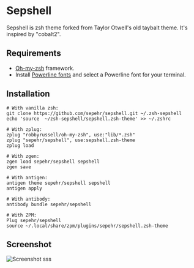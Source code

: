 # Sepshell
Sepshell is zsh theme forked from Taylor Otwell's old taybalt theme. It's inspired by "cobalt2".

## Requirements
- [Oh-my-zsh](https://github.com/robbyrussell/oh-my-zsh) framework.
- Install [Powerline fonts](https://github.com/powerline/fonts) and select a Powerline font for your terminal.

## Installation
```shell
# With vanilla zsh:
git clone https://github.com/sepehr/sepshell.git ~/.zsh-sepshell
echo 'source  ~/zsh-sepshell/sepshell.zsh-theme' >> ~/.zshrc

# With zplug:
zplug "robbyrussell/oh-my-zsh", use:"lib/*.zsh"
zplug "sepehr/sepshell", use:sepshell.zsh-theme
zplug load

# With zgen:
zgen load sepehr/sepshell sepshell
zgen save 

# With antigen:
antigen theme sepehr/sepshell sepshell
antigen apply

# With antibody:
antibody bundle sepehr/sepshell

# With ZPM:
Plug sepehr/sepshell
source ~/.local/share/zpm/plugins/sepehr/sepshell.zsh-theme
```

## Screenshot
![Screenshot](http://i.imgur.com/9FrW2iL.png)
sss
